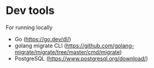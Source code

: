 # Dev tools
For running locally
- Go (https://go.dev/dl/)
- golang migrate CLI (https://github.com/golang-migrate/migrate/tree/master/cmd/migrate)
- PostgreSQL (https://www.postgresql.org/download/)